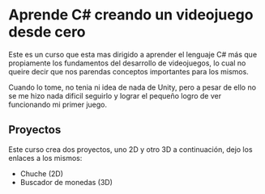 # Aprende C# creando un videojuego desde cero

Este es un curso que esta mas dirigido a aprender el lenguaje C# más que propiamente los fundamentos del desarrollo de videojuegos, lo cual no queire decir que nos parendas conceptos importantes para los mismos.

Cuando lo tome, no tenia ni idea de nada de Unity, pero a pesar de ello no se me hizo nada dificil seguirlo y lograr el pequeño logro de ver funcionando mi primer juego.

## Proyectos

Este curso crea dos proyectos, uno 2D y otro 3D a continuación, dejo los enlaces a los mismos:

- Chuche (2D)
- Buscador de monedas (3D)